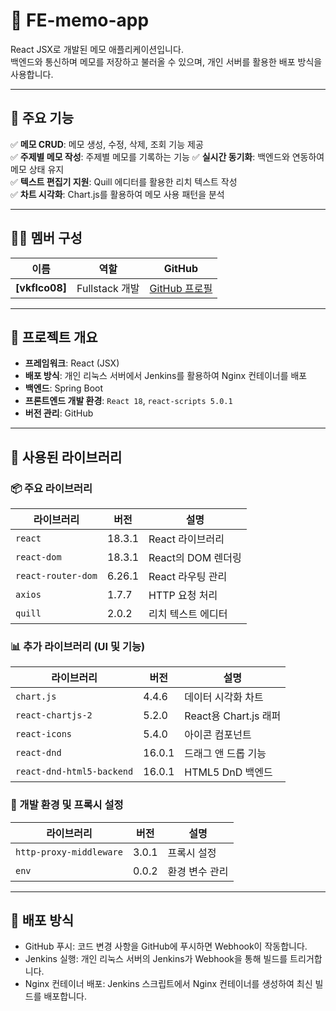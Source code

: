 # 📝 FE-memo-app

React JSX로 개발된 메모 애플리케이션입니다.  
백엔드와 통신하며 메모를 저장하고 불러올 수 있으며, 개인 서버를 활용한 배포 방식을 사용합니다.

---

## 🌟 주요 기능

✅ **메모 CRUD**: 메모 생성, 수정, 삭제, 조회 기능 제공  
✅ **주제별 메모 작성**: 주제별 메모를 기록하는 기능
✅ **실시간 동기화**: 백엔드와 연동하여 메모 상태 유지  
✅ **텍스트 편집기 지원**: Quill 에디터를 활용한 리치 텍스트 작성  
✅ **차트 시각화**: Chart.js를 활용하여 메모 사용 패턴을 분석  

---

## 🧑‍💻 멤버 구성
| 이름 | 역할 | GitHub |
|------|------|--------|
| **[vkflco08]** | Fullstack 개발 | [GitHub 프로필](https://github.com/vkflco08) |

---

## 🚀 프로젝트 개요
- **프레임워크**: React (JSX)
- **배포 방식**: 개인 리눅스 서버에서 Jenkins를 활용하여 Nginx 컨테이너를 배포
- **백엔드**: Spring Boot
- **프론트엔드 개발 환경**: `React 18`, `react-scripts 5.0.1`
- **버전 관리**: GitHub

---

## 📌 사용된 라이브러리

### 📦 주요 라이브러리
| 라이브러리 | 버전 | 설명 |
|------------|------|------|
| `react` | 18.3.1 | React 라이브러리 |
| `react-dom` | 18.3.1 | React의 DOM 렌더링 |
| `react-router-dom` | 6.26.1 | React 라우팅 관리 |
| `axios` | 1.7.7 | HTTP 요청 처리 |
| `quill` | 2.0.2 | 리치 텍스트 에디터 |

### 📊 추가 라이브러리 (UI 및 기능)
| 라이브러리 | 버전 | 설명 |
|------------|------|------|
| `chart.js` | 4.4.6 | 데이터 시각화 차트 |
| `react-chartjs-2` | 5.2.0 | React용 Chart.js 래퍼 |
| `react-icons` | 5.4.0 | 아이콘 컴포넌트 |
| `react-dnd` | 16.0.1 | 드래그 앤 드롭 기능 |
| `react-dnd-html5-backend` | 16.0.1 | HTML5 DnD 백엔드 |

### 🔧 개발 환경 및 프록시 설정
| 라이브러리 | 버전 | 설명 |
|------------|------|------|
| `http-proxy-middleware` | 3.0.1 | 프록시 설정 |
| `env` | 0.0.2 | 환경 변수 관리 |

---

## 🚀 배포 방식
- GitHub 푸시: 코드 변경 사항을 GitHub에 푸시하면 Webhook이 작동합니다.
- Jenkins 실행: 개인 리눅스 서버의 Jenkins가 Webhook을 통해 빌드를 트리거합니다.
- Nginx 컨테이너 배포: Jenkins 스크립트에서 Nginx 컨테이너를 생성하여 최신 빌드를 배포합니다.
